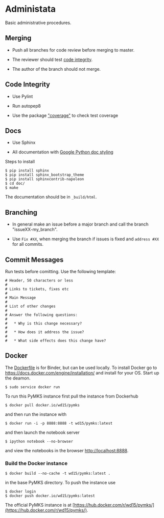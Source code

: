 # Administata

Basic administrative procedures.

## Merging

 * Push all branches for code review before merging to master.

 * The reviewer should test [code integrity](#code-integrity).

 * The author of the branch should not merge.

## Code Integrity

 * Use Pylint

 * Run autopep8

 * Use the package
   ["coverage"](https://pypi.python.org/pypi/coverage/3.7.1) to check
   test coverage

## Docs

 * Use Sphinx

 * All documentation with [Google Python doc
   styling](https://github.com/google/styleguide/blob/gh-pages/pyguide.md#38-comments-and-docstrings)

Steps to install

    $ pip install sphinx
    $ pip install sphinx_bootstrap_theme
    $ pip install sphinxcontrib-napoleon
    $ cd doc/
    $ make

The documentation should be in `_build/html`.

## Branching

 * In general make an issue before a major branch and call the branch
   "issueXX-my_branch".

 * Use `Fix #XX`, when merging the branch if issues is fixed and
   `address #XX` for all commits.

## Commit Messages

Run tests before comitting. Use the following template:

```
# Header, 50 characters or less
#
# Links to tickets, fixes etc
#
# Main Message
#
# List of other changes
#
# Answer the following questions:
#
#   * Why is this change necessary?
#
#   * How does it address the issue?
#
#   * What side effects does this change have?
```

## Docker

The [Dockerfile](Dockerfile) is for Binder, but can be used
locally. To install Docker go to
https://docs.docker.com/engine/installation/ and install for your OS.
Start up the deamon.

    $ sudo service docker run

To run this PyMKS instance first pull the instance from Dockerhub

    $ docker pull docker.io/wd15/pymks

and then run the instance with

    $ docker run -i -p 8888:8888 -t wd15/pymks:latest

and then launch the notebook server

    $ ipython notebook --no-browser

and view the notebooks in the browser
[http://localhost:8888](http://localhost:8888).

### Build the Docker instance

    $ docker build --no-cache -t wd15/pymks:latest .

in the base PyMKS directory. To push the instance use

    $ docker login
    $ docker push docker.io/wd15/pymks:latest

The official PyMKS instance is at
[https://hub.docker.com/r/wd15/pymks/](https://hub.docker.com/r/wd15/pymks/).
